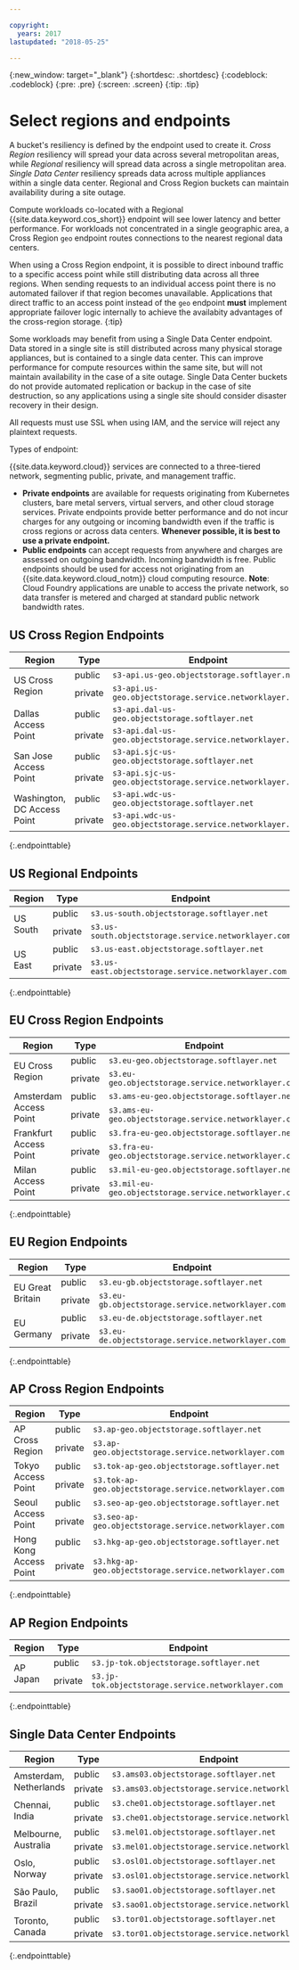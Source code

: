 ```yaml
---

copyright:
  years: 2017
lastupdated: "2018-05-25"

---
```

{:new_window: target="_blank"}
{:shortdesc: .shortdesc}
{:codeblock: .codeblock}
{:pre: .pre}
{:screen: .screen}
{:tip: .tip}

# Select regions and endpoints

A bucket's resiliency is defined by the endpoint used to create it.  _Cross Region_ resiliency will spread your data across several metropolitan areas, while _Regional_ resiliency will spread data across a single metropolitan area.  _Single Data Center_ resiliency spreads data across multiple appliances within a single data center.  Regional and Cross Region buckets can maintain availability during a site outage.

Compute workloads co-located with a Regional {{site.data.keyword.cos_short}} endpoint will see lower latency and better performance. For workloads not concentrated in a single geographic area, a Cross Region `geo` endpoint routes connections to the nearest regional data centers.

When using a Cross Region endpoint, it is possible to direct inbound traffic to a specific access point while still distributing data across all three regions. When sending requests to an individual access point there is no automated failover if that region becomes unavailable.  Applications that direct traffic to an access point instead of the `geo` endpoint **must** implement appropriate failover logic internally to achieve the availabity advantages of the cross-region storage.
{:tip}

Some workloads may benefit from using a Single Data Center endpoint.  Data stored in a single site is still distributed across many physical storage appliances, but is contained to a single data center.  This can improve performance for compute resources within the same site, but will not maintain availability in the case of a site outage.  Single Data Center buckets do not provide automated replication or backup in the case of site destruction, so any applications using a single site should consider disaster recovery in their design.

All requests must use SSL when using IAM, and the service will reject any plaintext requests.

Types of endpoint:

{{site.data.keyword.cloud}} services are connected to a three-tiered network, segmenting public, private, and management traffic.

* **Private endpoints** are available for requests originating from Kubernetes clusters, bare metal servers, virtual servers, and other cloud storage services. Private endpoints provide better performance and do not incur charges for any outgoing or incoming bandwidth even if the traffic is cross regions or across data centers. **Whenever possible, it is best to use a private endpoint.**
* **Public endpoints** can accept requests from anywhere and charges are assessed on outgoing bandwidth. Incoming bandwidth is free. Public endpoints should be used for access not originating from an {{site.data.keyword.cloud_notm}} cloud computing resource.  **Note**: Cloud Foundry applications are unable to access the private network, so data transfer is metered and charged at standard public network bandwidth rates.


## US Cross Region Endpoints

<table>
  <thead>
    <tr>
      <th>Region</th>
      <th>Type</th>
      <th>Endpoint</th>
    </tr>
  </thead>
    <tr>
    <td rowspan="2">US Cross Region</td>
    <td>public</td>
    <td><code class="highlighter-rouge">s3-api.us-geo.objectstorage.softlayer.net</code></td>
  </tr>
  <tr>
    <td>private</td>
    <td><code class="highlighter-rouge">s3-api.us-geo.objectstorage.service.networklayer.com</code></td>
  </tr>
  <tr>
    <td rowspan="2">Dallas Access Point</td>
    <td>public</td>
    <td><code class="highlighter-rouge">s3-api.dal-us-geo.objectstorage.softlayer.net</code></td>
  </tr>
  <tr>
    <td>private</td>
    <td><code class="highlighter-rouge">s3-api.dal-us-geo.objectstorage.service.networklayer.com</code></td>
  </tr>
  <tr>
    <td rowspan="2">San Jose Access Point</td>
        <td>public</td>
    <td><code class="highlighter-rouge">s3-api.sjc-us-geo.objectstorage.softlayer.net</code></td>
  </tr>
  <tr>
    <td>private</td>
    <td><code class="highlighter-rouge">s3-api.sjc-us-geo.objectstorage.service.networklayer.com</code></td>
  </tr>
  <tr>
    <td rowspan="2">Washington, DC Access Point</td>
    <td>public</td>
    <td><code class="highlighter-rouge">s3-api.wdc-us-geo.objectstorage.softlayer.net</code></td>
  </tr>
  <tr>
    <td>private</td>
    <td><code class="highlighter-rouge">s3-api.wdc-us-geo.objectstorage.service.networklayer.com</code></td>
  </tr>
</table>
{:.endpointtable}


## US Regional Endpoints

<table>
  <thead>
    <tr>
      <th>Region</th>
      <th>Type</th>
      <th>Endpoint</th>
    </tr>
  </thead>
    <tr>
    <td rowspan="2">US South</td>
    <td>public</td>
    <td><code class="highlighter-rouge">s3.us-south.objectstorage.softlayer.net</code></td>
  </tr>
  <tr>
    <td>private</td>
    <td><code class="highlighter-rouge">s3.us-south.objectstorage.service.networklayer.com</code></td>
  </tr>
  <tr>
  <td rowspan="2">US East</td>
  <td>public</td>
  <td><code class="highlighter-rouge">s3.us-east.objectstorage.softlayer.net</code></td>
</tr>
<tr>
  <td>private</td>
  <td><code class="highlighter-rouge">s3.us-east.objectstorage.service.networklayer.com</code></td>
</tr>
</table>
{:.endpointtable}


## EU Cross Region Endpoints

<table>
  <thead>
    <tr>
      <th>Region</th>
      <th>Type</th>
      <th>Endpoint</th>
    </tr>
  </thead>
    <tr>
    <td rowspan="2">EU Cross Region</td>
    <td>public</td>
    <td><code class="highlighter-rouge">s3.eu-geo.objectstorage.softlayer.net</code></td>
  </tr>
  <tr>
    <td>private</td>
    <td><code class="highlighter-rouge">s3.eu-geo.objectstorage.service.networklayer.com</code></td>
  </tr>
  <tr>
    <td rowspan="2">Amsterdam Access Point</td>
    <td>public</td>
    <td><code class="highlighter-rouge">s3.ams-eu-geo.objectstorage.softlayer.net</code></td>
  </tr>
  <tr>
    <td>private</td>
    <td><code class="highlighter-rouge">s3.ams-eu-geo.objectstorage.service.networklayer.com</code></td>
  </tr>
  <tr>
    <td rowspan="2">Frankfurt Access Point</td>
        <td>public</td>
    <td><code class="highlighter-rouge">s3.fra-eu-geo.objectstorage.softlayer.net</code></td>
  </tr>
  <tr>
    <td>private</td>
    <td><code class="highlighter-rouge">s3.fra-eu-geo.objectstorage.service.networklayer.com</code></td>
  </tr>
  <tr>
    <td rowspan="2">Milan Access Point</td>
    <td>public</td>
    <td><code class="highlighter-rouge">s3.mil-eu-geo.objectstorage.softlayer.net</code></td>
  </tr>
  <tr>
    <td>private</td>
    <td><code class="highlighter-rouge">s3.mil-eu-geo.objectstorage.service.networklayer.com</code></td>
  </tr>
</table>
{:.endpointtable}

## EU Region Endpoints

<table>
  <thead>
    <tr>
      <th>Region</th>
      <th>Type</th>
      <th>Endpoint</th>
    </tr>
  </thead>
  <tr>
    <td rowspan="2">EU Great Britain</td>
    <td>public</td>
    <td><code class="highlighter-rouge">s3.eu-gb.objectstorage.softlayer.net</code></td>
  </tr>
  <tr>
    <td>private</td>
    <td><code class="highlighter-rouge">s3.eu-gb.objectstorage.service.networklayer.com</code></td>
  </tr>    
  <tr>
    <td rowspan="2">EU Germany</td>
    <td>public</td>
    <td>
      <code class="highlighter-rouge">s3.eu-de.objectstorage.softlayer.net</code>
    </td>
  </tr>
  <tr>
    <td>private</td>
    <td>
      <code class="highlighter-rouge">s3.eu-de.objectstorage.service.networklayer.com</code>
    </td>
</table>
{:.endpointtable}

## AP Cross Region Endpoints

<table>
  <thead>
    <tr>
      <th>Region</th>
      <th>Type</th>
      <th>Endpoint</th>
    </tr>
  </thead>
    <tr>
    <td rowspan="2">AP Cross Region</td>
    <td>public</td>
    <td><code class="highlighter-rouge">s3.ap-geo.objectstorage.softlayer.net</code></td>
  </tr>
  <tr>
    <td>private</td>
    <td><code class="highlighter-rouge">s3.ap-geo.objectstorage.service.networklayer.com</code></td>
  </tr>
  <tr>
    <td rowspan="2">Tokyo Access Point</td>
    <td>public</td>
    <td><code class="highlighter-rouge">s3.tok-ap-geo.objectstorage.softlayer.net</code></td>
  </tr>
  <tr>
    <td>private</td>
    <td><code class="highlighter-rouge">s3.tok-ap-geo.objectstorage.service.networklayer.com</code></td>
  </tr>
  <tr>
    <td rowspan="2">Seoul Access Point</td>
        <td>public</td>
    <td><code class="highlighter-rouge">s3.seo-ap-geo.objectstorage.softlayer.net</code></td>
  </tr>
  <tr>
    <td>private</td>
    <td><code class="highlighter-rouge">s3.seo-ap-geo.objectstorage.service.networklayer.com</code></td>
  </tr>
  <tr>
    <td rowspan="2">Hong Kong Access Point</td>
    <td>public</td>
    <td><code class="highlighter-rouge">s3.hkg-ap-geo.objectstorage.softlayer.net</code></td>
  </tr>
  <tr>
    <td>private</td>
    <td><code class="highlighter-rouge">s3.hkg-ap-geo.objectstorage.service.networklayer.com</code></td>
  </tr>
</table>
{:.endpointtable}

## AP Region Endpoints

<table>
  <thead>
    <tr>
      <th>Region</th>
      <th>Type</th>
      <th>Endpoint</th>
    </tr>
  </thead>
  <tr>
    <td rowspan="2">AP Japan</td>
    <td>public</td>
    <td>
      <code class="highlighter-rouge">s3.jp-tok.objectstorage.softlayer.net</code>
    </td>
  </tr>
  <tr>
    <td>private</td>
    <td>
      <code class="highlighter-rouge">s3.jp-tok.objectstorage.service.networklayer.com</code>
    </td>
</table>
{:.endpointtable}

## Single Data Center Endpoints

<table>
  <thead>
    <tr>
      <th>Region</th>
      <th>Type</th>
      <th>Endpoint</th>
    </tr>
  </thead>
  <tr>
    <td rowspan="2">Amsterdam, Netherlands</td>
    <td>public</td>
    <td>
      <code class="highlighter-rouge">s3.ams03.objectstorage.softlayer.net</code>
    </td>
  </tr>
  <tr>
    <td>private</td>
    <td>
      <code class="highlighter-rouge">s3.ams03.objectstorage.service.networklayer.com</code>
    </td>
  </tr>
  
  <tr>
    <td rowspan="2">Chennai, India</td>
    <td>public</td>
    <td>
      <code class="highlighter-rouge">s3.che01.objectstorage.softlayer.net</code>
    </td>
  </tr>
  <tr>
    <td>private</td>
    <td>
      <code class="highlighter-rouge">s3.che01.objectstorage.service.networklayer.com</code>
    </td>
  </tr>
  <tr>
    <td rowspan="2">Melbourne, Australia</td>
    <td>public</td>
    <td>
      <code class="highlighter-rouge">s3.mel01.objectstorage.softlayer.net</code>
    </td>
  </tr>
  <tr>
    <td>private</td>
    <td>
      <code class="highlighter-rouge">s3.mel01.objectstorage.service.networklayer.com</code>
    </td>
  </tr>
    <tr>
    <td rowspan="2">Oslo, Norway</td>
    <td>public</td>
    <td>
      <code class="highlighter-rouge">s3.osl01.objectstorage.softlayer.net</code>
    </td>
  </tr>
  <tr>
    <td>private</td>
    <td>
      <code class="highlighter-rouge">s3.osl01.objectstorage.service.networklayer.com</code>
    </td>
  </tr>
  <tr>
    <td rowspan="2">São Paulo, Brazil</td>
    <td>public</td>
    <td>
      <code class="highlighter-rouge">s3.sao01.objectstorage.softlayer.net</code>
    </td>
  </tr>
  <tr>
    <td>private</td>
    <td>
      <code class="highlighter-rouge">s3.sao01.objectstorage.service.networklayer.com</code>
    </td>
  </tr>
  <tr>
    <td rowspan="2">Toronto, Canada</td>
    <td>public</td>
    <td>
      <code class="highlighter-rouge">s3.tor01.objectstorage.softlayer.net</code>
    </td>
  </tr>
  <tr>
    <td>private</td>
    <td>
      <code class="highlighter-rouge">s3.tor01.objectstorage.service.networklayer.com</code>
    </td>
  </tr>
</table>
{:.endpointtable}
